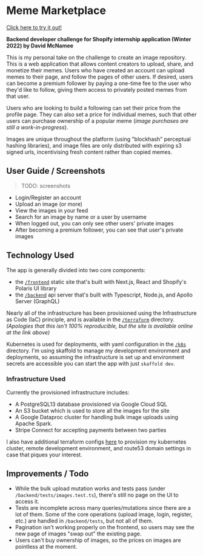 
# Meme Marketplace

[Click here to try it out!](https://meme-marketplace.da.vidmcnam.ee)

**Backend developer challenge for Shopify internship application (Winter 2022) by David McNamee**

This is my personal take on the challenge to create an image repository. This is a web application that allows content creators to upload, share, and monetize their memes. Users who have created an account can upload memes to their page, and follow the pages of other users. If desired, users can become a premium follower by paying a one-time fee to the user who they'd like to follow, giving them access to privately posted memes from that user.

Users who are looking to build a following can set their price from the profile page. They can also set a price for individual memes, such that other users can purchase ownership of a popular meme (*image purchases are still a work-in-progress*).

Images are unique throughout the platform (using "blockhash" perceptual hashing libraries), and image files are only distributed with expiring s3 signed urls, incentivising fresh content rather than copied memes.

## User Guide / Screenshots

> TODO: screenshots

* Login/Register an account
* Upload an image (or more)
* View the images in your feed
* Search for an image by name or a user by username
* When logged out, you can only see other users' private images
* After becoming a premium follower, you can see that user's private images

## Technology Used

The app is generally divided into two core components: 

* the [`/frontend`](/frontend) static site that's built with Next.js, React and Shopify's Polaris UI library
* the [`/backend`](/backend) api server that's built with Typescript, Node.js, and Apollo Server (GraphQL)

Nearly all of the infrastructure has been provisioned using the Infrastructure as Code (IaC) principle, and is available in the [`/terraform`](/terraform) directory. *(Apologies that this isn't 100% reproducible, but the site is available online at the link above)*

Kubernetes is used for deployments, with yaml configuration in the [`/k8s`](/k8s) directory. I'm using skaffold to manage my development environment and deployments, so assuming the infrastructure is set up and environment secrets are accessible you can start the app with just `skaffold dev`.

### Infrastructure Used

Currently the provisioned infrastructure includes:
* A PostgreSQL13 database provisioned via Google Cloud SQL
* An S3 bucket which is used to store all the images for the site
* A Google Dataproc cluster for handling bulk image uploads using Apache Spark.
* Stripe Connect for accepting payments between two parties

I also have additional terraform configs [here](https://github.com/davidmcnamee/permanent-infra) to provision my kubernetes cluster, remote development environment, and route53 domain settings in case that piques your interest.

## Improvements / Todo

* While the bulk upload mutation works and tests pass (under `/backend/tests/images.test.ts`), there's still no page on the UI to access it.
* Tests are incomplete across many queries/mutations since there are a lot of them. Some of the core operations (upload image, login, register, etc.) are handled in `/backend/tests`, but not all of them.
* Pagination isn't working properly on the frontend, so users may see the new page of images "swap out" the existing page.
* Users can't buy ownership of images, so the prices on images are pointless at the moment.

